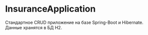 # InsuranceApplication
Cтандартное CRUD приложение на базе Spring-Boot и Hibernate.
Данные хранятся в БД H2.
